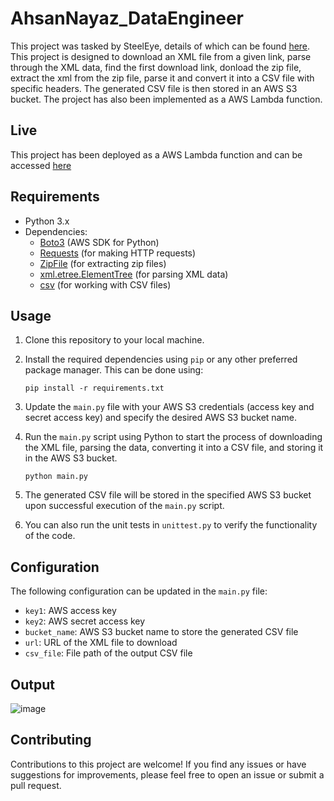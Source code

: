 # AhsanNayaz_DataEngineer

This project was tasked by SteelEye, details of which can be found [here](https://github.com/steeleye/recruitment-ext/wiki/Python-Engineer-Assessment). This project is designed to download an XML file from a given link, parse through the XML data, find the first download link, donload the zip file, extract the xml from the zip file, parse it and convert it into a CSV file with specific headers. The generated CSV file is then stored in an AWS S3 bucket. The project has also been implemented as a AWS Lambda function.

## Live

This project has been deployed as a AWS Lambda function and can be accessed [here](https://o5fcvq4skj5eprjmp3q4b3rznq0pljds.lambda-url.ap-southeast-1.on.aws/)

## Requirements

- Python 3.x
- Dependencies:
  - [Boto3](https://boto3.amazonaws.com/v1/documentation/api/latest/index.html) (AWS SDK for Python)
  - [Requests](https://docs.python-requests.org/en/latest/) (for making HTTP requests)
  - [ZipFile](https://docs.python.org/3/library/zipfile.html) (for extracting zip files)
  - [xml.etree.ElementTree](https://docs.python.org/3/library/xml.etree.elementtree.html) (for parsing XML data)
  - [csv](https://docs.python.org/3/library/csv.html) (for working with CSV files)

## Usage

1. Clone this repository to your local machine.
2. Install the required dependencies using `pip` or any other preferred package manager.
   This can be done using:

   ```
   pip install -r requirements.txt
   ```
3. Update the `main.py` file with your AWS S3 credentials (access key and secret access key) and specify the desired AWS S3 bucket name.
4. Run the `main.py` script using Python to start the process of downloading the XML file, parsing the data, converting it into a CSV file, and storing it in the AWS S3 bucket.

    ```
    python main.py
    ```
6. The generated CSV file will be stored in the specified AWS S3 bucket upon successful execution of the `main.py` script.
7. You can also run the unit tests in `unittest.py` to verify the functionality of the code.

## Configuration

The following configuration can be updated in the `main.py` file:

- `key1`: AWS access key
- `key2`: AWS secret access key
- `bucket_name`: AWS S3 bucket name to store the generated CSV file
- `url`: URL of the XML file to download
- `csv_file`: File path of the output CSV file

## Output
![image](https://user-images.githubusercontent.com/106108308/233049571-92071584-d118-40ce-8ac6-68f5f67f9246.png)

## Contributing

Contributions to this project are welcome! If you find any issues or have suggestions for improvements, please feel free to open an issue or submit a pull request.



